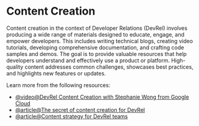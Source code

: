 # Content Creation

Content creation in the context of Developer Relations (DevRel) involves producing a wide range of materials designed to educate, engage, and empower developers. This includes writing technical blogs, creating video tutorials, developing comprehensive documentation, and crafting code samples and demos. The goal is to provide valuable resources that help developers understand and effectively use a product or platform. High-quality content addresses common challenges, showcases best practices, and highlights new features or updates.

Learn more from the following resources:

- [@video@DevRel Content Creation with Stephanie Wong from Google Cloud](https://www.youtube.com/watch?v=DQE1hBXVXYA)
- [@article@The secret of content creation for DevRel](https://developerrelations.com/dev-rel/the-secrets-of-content-creation-for-devrels)
- [@article@Content strategy for DevRel teams](https://www.stephaniemorillo.co/post/content-strategy-for-devrel-teams-a-primer)